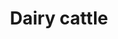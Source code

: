 ---
title: Dairy cattle
longTitle: 'Dairy cattle'
tags:
- gccommon
narrowerTerm:
- "[[Cattle]]"
relatedTerm:
- "[[Dairy industry Milk]]"
use:
- "[[Dairy cows]]"
---